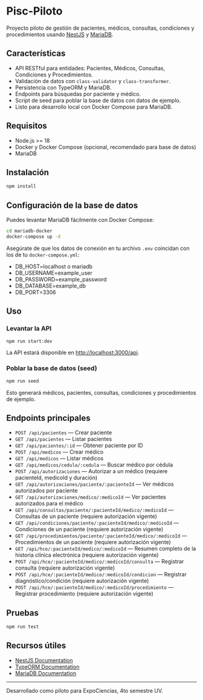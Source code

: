 # Pisc-Piloto

Proyecto piloto de gestión de pacientes, médicos, consultas, condiciones y procedimientos usando [NestJS](https://nestjs.com/) y [MariaDB](https://mariadb.org/).

## Características

- API RESTful para entidades: Pacientes, Médicos, Consultas, Condiciones y Procedimientos.
- Validación de datos con `class-validator` y `class-transformer`.
- Persistencia con TypeORM y MariaDB.
- Endpoints para búsquedas por paciente y médico.
- Script de seed para poblar la base de datos con datos de ejemplo.
- Listo para desarrollo local con Docker Compose para MariaDB.

## Requisitos

- Node.js >= 18
- Docker y Docker Compose (opcional, recomendado para base de datos)
- MariaDB

## Instalación

```bash
npm install
```

## Configuración de la base de datos

Puedes levantar MariaDB fácilmente con Docker Compose:

```bash
cd mariadb-docker
docker-compose up -d
```

Asegúrate de que los datos de conexión en tu archivo `.env` coincidan con los de tu `docker-compose.yml`:

- DB_HOST=localhost o mariadb
- DB_USERNAME=example_user
- DB_PASSWORD=example_password
- DB_DATABASE=example_db
- DB_PORT=3306

## Uso

### Levantar la API

```bash
npm run start:dev
```

La API estará disponible en [http://localhost:3000/api](http://localhost:3000/api).

### Poblar la base de datos (seed)

```bash
npm run seed
```

Esto generará médicos, pacientes, consultas, condiciones y procedimientos de ejemplo.

## Endpoints principales


- `POST /api/pacientes` — Crear paciente
- `GET /api/pacientes` — Listar pacientes
- `GET /api/pacientes/:id` — Obtener paciente por ID
- `POST /api/medicos` — Crear médico
- `GET /api/medicos` — Listar médicos
- `GET /api/medicos/cedula/:cedula` — Buscar médico por cédula
- `POST /api/autorizaciones` — Autorizar a un médico (requiere pacienteId, medicoId y duración)
- `GET /api/autorizaciones/paciente/:pacienteId` — Ver médicos autorizados por paciente
- `GET /api/autorizaciones/medico/:medicoId` — Ver pacientes autorizados para el médico
- `GET /api/consultas/paciente/:pacienteId/medico/:medicoId` — Consultas de un paciente (requiere autorización vigente)
- `GET /api/condiciones/paciente/:pacienteId/medico/:medicoId` — Condiciones de un paciente (requiere autorización vigente)
- `GET /api/procedimientos/paciente/:pacienteId/medico/:medicoId` — Procedimientos de un paciente (requiere autorización vigente)
- `GET /api/hce/:pacienteId/medico/:medicoId` — Resumen completo de la historia clínica electrónica (requiere autorización vigente)
- `POST /api/hce/:pacienteId/medico/:medicoId/consulta` — Registrar consulta (requiere autorización vigente)
- `POST /api/hce/:pacienteId/medico/:medicoId/condicion` — Registrar diagnóstico/condición (requiere autorización vigente)
- `POST /api/hce/:pacienteId/medico/:medicoId/procedimiento` — Registrar procedimiento (requiere autorización vigente)

## Pruebas

```bash
npm run test
```

## Recursos útiles

- [NestJS Documentation](https://docs.nestjs.com)
- [TypeORM Documentation](https://typeorm.io/)
- [MariaDB Documentation](https://mariadb.org/documentation/)

---

Desarrollado como piloto para ExpoCiencias, 4to semestre UV.